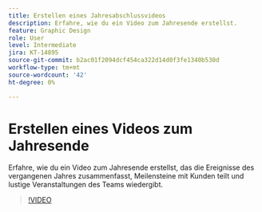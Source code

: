 ```yaml
---
title: Erstellen eines Jahresabschlussvideos
description: Erfahre, wie du ein Video zum Jahresende erstellst.
feature: Graphic Design
role: User
level: Intermediate
jira: KT-14895
source-git-commit: b2ac01f2094dcf454ca322d14d0f3fe1340b530d
workflow-type: tm+mt
source-wordcount: '42'
ht-degree: 0%

---
```


# Erstellen eines Videos zum Jahresende

Erfahre, wie du ein Video zum Jahresende erstellst, das die Ereignisse des vergangenen Jahres zusammenfasst, Meilensteine mit Kunden teilt und lustige Veranstaltungen des Teams wiedergibt.

>[!VIDEO](https://video.tv.adobe.com/v/3427121?quality=12&learn=on&hidetitle=true)
